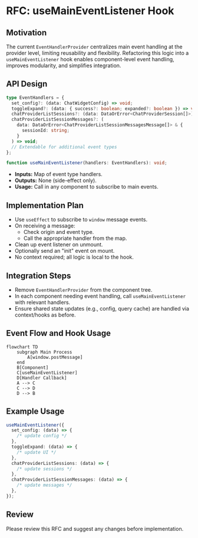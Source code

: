 # RFC: useMainEventListener Hook

## Motivation

The current `EventHandlerProvider` centralizes main event handling at the provider level, limiting reusability and flexibility. Refactoring this logic into a `useMainEventListener` hook enables component-level event handling, improves modularity, and simplifies integration.

## API Design

```typescript
type EventHandlers = {
  set_config?: (data: ChatWidgetConfig) => void;
  toggleExpand?: (data: { success?: boolean; expanded?: boolean }) => void;
  chatProviderListSessions?: (data: DataOrError<ChatProviderSession[]>) => void;
  chatProviderListSessionMessages?: (
    data: DataOrError<ChatProviderListSessionMessagesMessage[]> & {
      sessionId: string;
    }
  ) => void;
  // Extendable for additional event types
};

function useMainEventListener(handlers: EventHandlers): void;
```

- **Inputs:** Map of event type handlers.
- **Outputs:** None (side-effect only).
- **Usage:** Call in any component to subscribe to main events.

## Implementation Plan

- Use `useEffect` to subscribe to `window` message events.
- On receiving a message:
  - Check origin and event type.
  - Call the appropriate handler from the map.
- Clean up event listener on unmount.
- Optionally send an "init" event on mount.
- No context required; all logic is local to the hook.

## Integration Steps

- Remove `EventHandlerProvider` from the component tree.
- In each component needing event handling, call `useMainEventListener` with relevant handlers.
- Ensure shared state updates (e.g., config, query cache) are handled via context/hooks as before.

## Event Flow and Hook Usage

```mermaid
flowchart TD
    subgraph Main Process
        A[window.postMessage]
    end
    B[Component]
    C[useMainEventListener]
    D[Handler Callback]
    A --> C
    C --> D
    D --> B
```

## Example Usage

```typescript
useMainEventListener({
  set_config: (data) => {
    /* update config */
  },
  toggleExpand: (data) => {
    /* update UI */
  },
  chatProviderListSessions: (data) => {
    /* update sessions */
  },
  chatProviderListSessionMessages: (data) => {
    /* update messages */
  },
});
```

## Review

Please review this RFC and suggest any changes before implementation.
